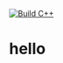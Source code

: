 [![Build C++](https://github.com/akbeil/hello/actions/workflows/main.yml/badge.svg)](https://github.com/akbeil/hello/actions/workflows/main.yml)
# hello
